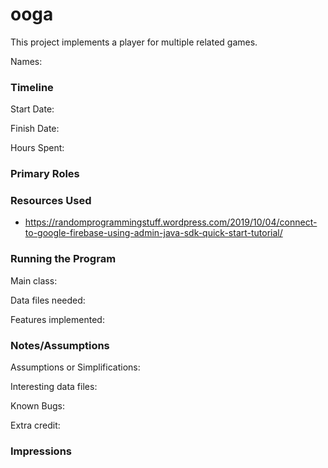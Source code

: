 ooga
====

This project implements a player for multiple related games.

Names:


### Timeline

Start Date: 

Finish Date: 

Hours Spent:

### Primary Roles


### Resources Used
* https://randomprogrammingstuff.wordpress.com/2019/10/04/connect-to-google-firebase-using-admin-java-sdk-quick-start-tutorial/



### Running the Program

Main class:

Data files needed: 

Features implemented:



### Notes/Assumptions

Assumptions or Simplifications:

Interesting data files:

Known Bugs:

Extra credit:


### Impressions

